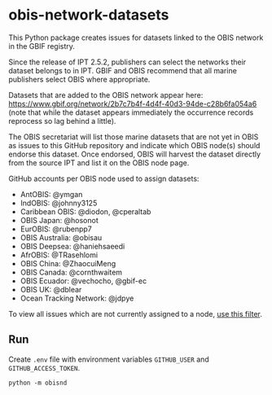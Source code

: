 # obis-network-datasets

This Python package creates issues for datasets linked to the OBIS network in the GBIF registry.

Since the release of IPT 2.5.2, publishers can select the networks their dataset belongs to in IPT. GBIF and OBIS recommend that all marine publishers select OBIS where appropriate. 

Datasets that are added to the OBIS network appear here: https://www.gbif.org/network/2b7c7b4f-4d4f-40d3-94de-c28b6fa054a6 (note that while the dataset appears immediately the occurrence records reprocess so lag behind a little).

The OBIS secretariat will list those marine datasets that are not yet in OBIS as issues to this GitHub repository and indicate which OBIS node(s) should endorse this dataset. Once endorsed, OBIS will harvest the dataset directly from the source IPT and list it on the OBIS node page.

GitHub accounts per OBIS node used to assign datasets:
- AntOBIS: @ymgan
- IndOBIS: @johnny3125
- Caribbean OBIS: @diodon, @cperaltab
- OBIS Japan: @hosonot
- EurOBIS: @rubenpp7
- OBIS Australia: @obisau 
- OBIS Deepsea: @haniehsaeedi
- AfrOBIS: @TRasehlomi
- OBIS China: @ZhaocuiMeng
- OBIS Canada: @cornthwaitem
- OBIS Ecuador: @vechocho, @gbif-ec
- OBIS UK: @dblear
- Ocean Tracking Network: @jdpye

To view all issues which are not currently assigned to a node, [use this filter](https://github.com/iobis/obis-network-datasets/issues?q=is%3Aissue%20state%3Aopen%20no%3Aassignee%20label%3Adataset%20-label%3A%22node%3A%20OBIS%20China%22%20-label%3A%22node%3A%20OBIS%20SEAMAP%22%20-label%3A%22node%3A%20OBIS%20Colombia%22%20-label%3A%22node%3A%20OBIS%20Malaysia%22%20-label%3A%22node%3A%20OBIS%20Deep%20Sea%22%20%20-label%3A%22node%3A%20OBIS%20Brazil%22%20-label%3A%22node%3A%20OBIS%20Argentina%22%20-label%3A%22node%3A%20OBIS%20Australia%22%20-label%3A%22node%3A%20ESP%20OBIS%22%20-label%3A%22node%3A%20OBIS%20Black%20Sea%22%20-label%3A%22node%3A%20Caribbean%20OBIS%22%20-label%3A%22node%3A%20AfroOBIS%22%20-label%3A%22node%3A%20EurOBIS%22%20-label%3A%22node%3A%20OBIS%20CPPS%22%20-label%3A%22node%3A%20OBIS%20Ecuador%22%20-label%3A%22node%3A%20OBIS%20Norway%22%20-label%3A%22node%3A%20OBIS%20UK%22%20-label%3A%22node%3A%20OBIS%20USA%22%20-label%3A%22node%3A%20SWP%20OBIS%22).

## Run

Create `.env` file with environment variables `GITHUB_USER` and `GITHUB_ACCESS_TOKEN`.

```
python -m obisnd
```

